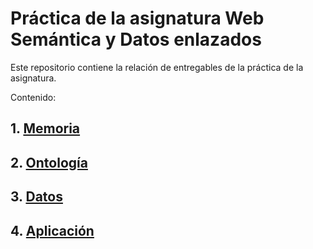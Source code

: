 # Práctica de la asignatura Web Semántica y Datos enlazados

Este repositorio contiene la relación de entregables de la práctica de la asignatura.

Contenido:

## 1. [Memoria](memoria/)
## 2. [Ontología](ontologia/)
## 3. [Datos](datos/)
## 4. [Aplicación](aplicacion/)
